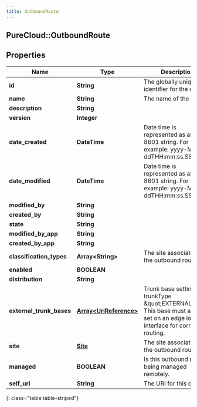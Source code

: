 ```yaml
---
title: OutboundRoute
---
```

## PureCloud::OutboundRoute

## Properties

|Name | Type | Description | Notes|
|------------ | ------------- | ------------- | -------------|
| **id** | **String** | The globally unique identifier for the object. | [optional] |
| **name** | **String** | The name of the entity. | |
| **description** | **String** |  | [optional] |
| **version** | **Integer** |  | [optional] |
| **date_created** | **DateTime** | Date time is represented as an ISO-8601 string. For example: yyyy-MM-ddTHH:mm:ss.SSSZ | [optional] |
| **date_modified** | **DateTime** | Date time is represented as an ISO-8601 string. For example: yyyy-MM-ddTHH:mm:ss.SSSZ | [optional] |
| **modified_by** | **String** |  | [optional] |
| **created_by** | **String** |  | [optional] |
| **state** | **String** |  | [optional] |
| **modified_by_app** | **String** |  | [optional] |
| **created_by_app** | **String** |  | [optional] |
| **classification_types** | **Array&lt;String&gt;** | The site associated to the outbound route. | |
| **enabled** | **BOOLEAN** |  | [optional] |
| **distribution** | **String** |  | [optional] |
| **external_trunk_bases** | [**Array&lt;UriReference&gt;**](UriReference.html) | Trunk base settings of trunkType \&quot;EXTERNAL\&quot;.  This base must also be set on an edge logical interface for correct routing. | [optional] |
| **site** | [**Site**](Site.html) | The site associated to the outbound route. | [optional] |
| **managed** | **BOOLEAN** | Is this outbound route being managed remotely. | [optional] |
| **self_uri** | **String** | The URI for this object | [optional] |
{: class="table table-striped"}


